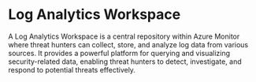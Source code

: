# Log Analytics Workspace

A Log Analytics Workspace is a central repository within Azure Monitor where threat hunters can collect, store, and analyze log data from various sources. It provides a powerful platform for querying and visualizing security-related data, enabling threat hunters to detect, investigate, and respond to potential threats effectively.

